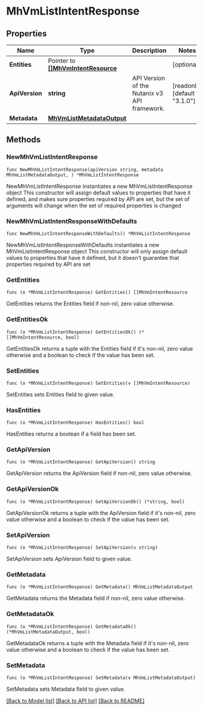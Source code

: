 # MhVmListIntentResponse

## Properties

Name | Type | Description | Notes
------------ | ------------- | ------------- | -------------
**Entities** | Pointer to [**[]MhVmIntentResource**](MhVmIntentResource.md) |  | [optional] 
**ApiVersion** | **string** | API Version of the Nutanix v3 API framework. | [readonly] [default to "3.1.0"]
**Metadata** | [**MhVmListMetadataOutput**](MhVmListMetadataOutput.md) |  | 

## Methods

### NewMhVmListIntentResponse

`func NewMhVmListIntentResponse(apiVersion string, metadata MhVmListMetadataOutput, ) *MhVmListIntentResponse`

NewMhVmListIntentResponse instantiates a new MhVmListIntentResponse object
This constructor will assign default values to properties that have it defined,
and makes sure properties required by API are set, but the set of arguments
will change when the set of required properties is changed

### NewMhVmListIntentResponseWithDefaults

`func NewMhVmListIntentResponseWithDefaults() *MhVmListIntentResponse`

NewMhVmListIntentResponseWithDefaults instantiates a new MhVmListIntentResponse object
This constructor will only assign default values to properties that have it defined,
but it doesn't guarantee that properties required by API are set

### GetEntities

`func (o *MhVmListIntentResponse) GetEntities() []MhVmIntentResource`

GetEntities returns the Entities field if non-nil, zero value otherwise.

### GetEntitiesOk

`func (o *MhVmListIntentResponse) GetEntitiesOk() (*[]MhVmIntentResource, bool)`

GetEntitiesOk returns a tuple with the Entities field if it's non-nil, zero value otherwise
and a boolean to check if the value has been set.

### SetEntities

`func (o *MhVmListIntentResponse) SetEntities(v []MhVmIntentResource)`

SetEntities sets Entities field to given value.

### HasEntities

`func (o *MhVmListIntentResponse) HasEntities() bool`

HasEntities returns a boolean if a field has been set.

### GetApiVersion

`func (o *MhVmListIntentResponse) GetApiVersion() string`

GetApiVersion returns the ApiVersion field if non-nil, zero value otherwise.

### GetApiVersionOk

`func (o *MhVmListIntentResponse) GetApiVersionOk() (*string, bool)`

GetApiVersionOk returns a tuple with the ApiVersion field if it's non-nil, zero value otherwise
and a boolean to check if the value has been set.

### SetApiVersion

`func (o *MhVmListIntentResponse) SetApiVersion(v string)`

SetApiVersion sets ApiVersion field to given value.


### GetMetadata

`func (o *MhVmListIntentResponse) GetMetadata() MhVmListMetadataOutput`

GetMetadata returns the Metadata field if non-nil, zero value otherwise.

### GetMetadataOk

`func (o *MhVmListIntentResponse) GetMetadataOk() (*MhVmListMetadataOutput, bool)`

GetMetadataOk returns a tuple with the Metadata field if it's non-nil, zero value otherwise
and a boolean to check if the value has been set.

### SetMetadata

`func (o *MhVmListIntentResponse) SetMetadata(v MhVmListMetadataOutput)`

SetMetadata sets Metadata field to given value.



[[Back to Model list]](../README.md#documentation-for-models) [[Back to API list]](../README.md#documentation-for-api-endpoints) [[Back to README]](../README.md)


